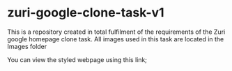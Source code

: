 # zuri-google-clone-task-v1
This is a repository created in total fulfilment of the requirements of the Zuri google homepage clone task.
All images used in this task are located in the Images folder

You can view the styled webpage using this link; 
